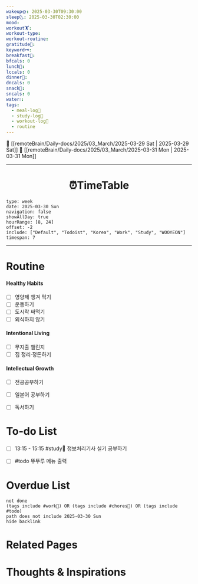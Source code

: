 ```yaml
---
wakeup🌞: 2025-03-30T09:30:00
sleep🌜: 2025-03-30T02:30:00
mood: 
workout🏋️: 
workout-type: 
workout-routine: 
gratitude🙏: 
keyword🗝️: 
breakfast🍳: 
bfcals: 0
lunch🍚: 
lccals: 0
dinner🥗: 
dncals: 0
snack🍬: 
sncals: 0
water💧: 
tags:
  - meal-log📝
  - study-log📓
  - workout-log💪
  - routine
---
```


🔺 [[remoteBrain/Daily-docs/2025/03_March/2025-03-29 Sat | 2025-03-29 Sat]]
🔻 [[remoteBrain/Daily-docs/2025/03_March/2025-03-31 Mon | 2025-03-31 Mon]]
___
<h1> <center>⏰TimeTable </center> </h1>

```gEvent
type: week
date: 2025-03-30 Sun
navigation: false
showAllDay: true
hourRange: [8, 24]
offset: -2
include: ["Default", "Todoist", "Korea", "Work", "Study", "WOOYEON"]
timespan: 7
```

--- 


# Routine 

####  Healthy Habits
- [ ] 영양제 챙겨 먹기
- [ ] 운동하기
- [ ] 도시락 싸먹기 
- [ ] 외식하지 않기 

####  Intentional Living 
- [ ] 무지출 챌린지 
- [ ] 집 정리·정돈하기

#### Intellectual Growth
- [ ] 전공공부하기
- [ ] 일본어 공부하기
- [ ] 독서하기



# To-do List

- [ ] 13:15 - 15:15 #study📓 정보처리기사 실기 공부하기
- [ ] #todo 뚜뚜루 메뉴 출력 


# Overdue List
```tasks
not done
(tags include #work💼) OR (tags include #chores🧺) OR (tags include #todo)
path does not include 2025-03-30 Sun
hide backlink
```

# Related Pages



# Thoughts & Inspirations

